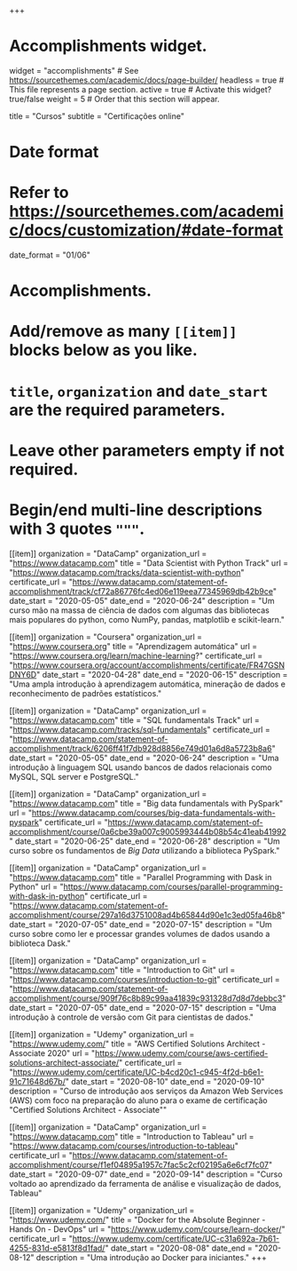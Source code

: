 +++
# Accomplishments widget.
widget = "accomplishments"  # See https://sourcethemes.com/academic/docs/page-builder/
headless = true  # This file represents a page section.
active = true  # Activate this widget? true/false
weight = 5  # Order that this section will appear.

title = "Cursos"
subtitle = "Certificações online"

# Date format
#   Refer to https://sourcethemes.com/academic/docs/customization/#date-format
date_format = "01/06"

# Accomplishments.
#   Add/remove as many `[[item]]` blocks below as you like.
#   `title`, `organization` and `date_start` are the required parameters.
#   Leave other parameters empty if not required.
#   Begin/end multi-line descriptions with 3 quotes `"""`.


[[item]]
  organization = "DataCamp"
  organization_url = "https://www.datacamp.com"
  title = "Data Scientist with Python Track"
  url = "https://www.datacamp.com/tracks/data-scientist-with-python"
  certificate_url = "https://www.datacamp.com/statement-of-accomplishment/track/cf72a86776fc4ed06e119eea77345969db42b9ce"
  date_start = "2020-05-05"
  date_end = "2020-06-24"
  description = "Um curso mão na massa de ciência de dados com algumas das bibliotecas mais populares do python, como NumPy, pandas, matplotlib e scikit-learn."

[[item]]
  organization = "Coursera"
  organization_url = "https://www.coursera.org"
  title = "Aprendizagem automática"
  url = "https://www.coursera.org/learn/machine-learning?"
  certificate_url = "https://www.coursera.org/account/accomplishments/certificate/FR47GSNDNY6D"
  date_start = "2020-04-28"
  date_end = "2020-06-15"
  description = "Uma ampla introdução à aprendizagem automática, mineração de dados e reconhecimento de padrões estatísticos."

[[item]]
  organization = "DataCamp"
  organization_url = "https://www.datacamp.com"
  title = "SQL fundamentals Track"
  url = "https://www.datacamp.com/tracks/sql-fundamentals"
  certificate_url = "https://www.datacamp.com/statement-of-accomplishment/track/6206ff41f7db928d8856e749d01a6d8a5723b8a6"
  date_start = "2020-05-05"
  date_end = "2020-06-24"
  description = "Uma introdução à linguagem SQL usando bancos de dados relacionais como MySQL, SQL server e PostgreSQL."

[[item]]
  organization = "DataCamp"
  organization_url = "https://www.datacamp.com"
  title = "Big data fundamentals with PySpark"
  url = "https://www.datacamp.com/courses/big-data-fundamentals-with-pyspark"
  certificate_url = "https://www.datacamp.com/statement-of-accomplishment/course/0a6cbe39a007c9005993444b08b54c41eab41992"
  date_start = "2020-06-25"
  date_end = "2020-06-28"
  description = "Um curso sobre os fundamentos de *Big Data* utilizando a biblioteca PySpark."

[[item]]
  organization = "DataCamp"
  organization_url = "https://www.datacamp.com"
  title = "Parallel Programming with Dask in Python"
  url = "https://www.datacamp.com/courses/parallel-programming-with-dask-in-python"
  certificate_url = "https://www.datacamp.com/statement-of-accomplishment/course/297a16d3751008ad4b65844d90e1c3ed05fa46b8"
  date_start = "2020-07-05"
  date_end = "2020-07-15"
  description = "Um curso sobre como ler e processar grandes volumes de dados usando a biblioteca Dask."  

[[item]]
  organization = "DataCamp"
  organization_url = "https://www.datacamp.com"
  title = "Introduction to Git"
  url = "https://www.datacamp.com/courses/introduction-to-git"
  certificate_url = "https://www.datacamp.com/statement-of-accomplishment/course/909f76c8b89c99aa41839c931328d7d8d7debbc3"
  date_start = "2020-07-05"
  date_end = "2020-07-15"
  description = "Uma introdução à controle de versão com Git para cientistas de dados."

[[item]]
  organization = "Udemy"
  organization_url = "https://www.udemy.com/"
  title = "AWS Certified Solutions Architect - Associate 2020"
  url = "https://www.udemy.com/course/aws-certified-solutions-architect-associate/"
  certificate_url = "https://www.udemy.com/certificate/UC-b4cd20c1-c945-4f2d-b6e1-91c71648d67b/"
  date_start = "2020-08-10"
  date_end = "2020-09-10"
  description = "Curso de introdução aos serviços da Amazon Web Services (AWS) com foco na preparação do aluno para o exame de certificação \"Certified Solutions Architect - Associate\""

[[item]]
  organization = "DataCamp"
  organization_url = "https://www.datacamp.com"
  title = "Introduction to Tableau"
  url = "https://www.datacamp.com/courses/introduction-to-tableau"
  certificate_url = "https://www.datacamp.com/statement-of-accomplishment/course/f1ef04895a1957c7fac5c2cf02195a6e6cf7fc07"
  date_start = "2020-09-07"
  date_end = "2020-09-14"
  description = "Curso voltado ao aprendizado da ferramenta de análise e visualização de dados, Tableau"

[[item]]
  organization = "Udemy"
  organization_url = "https://www.udemy.com/"
  title = "Docker for the Absolute Beginner - Hands On - DevOps"
  url = "https://www.udemy.com/course/learn-docker/"
  certificate_url = "https://www.udemy.com/certificate/UC-c31a692a-7b61-4255-831d-e5813f8d1fad/"
  date_start = "2020-08-08"
  date_end = "2020-08-12"
  description = "Uma introdução ao Docker para iniciantes."
+++
